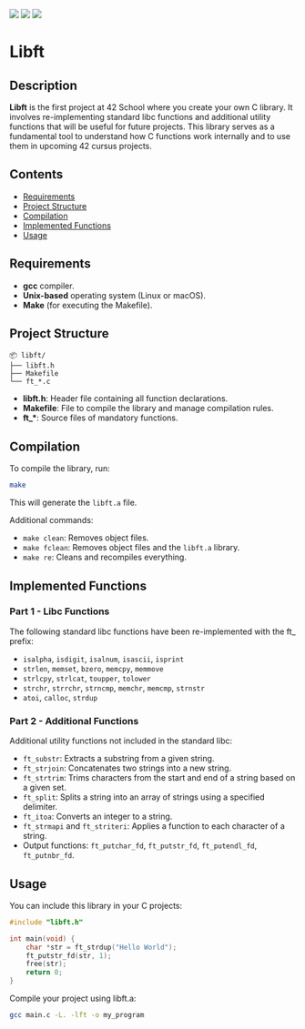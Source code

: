 <p align="left">
  <img src="https://img.shields.io/badge/42-Barcelona-black" />
  <img src="https://img.shields.io/github/license/alanusse/libft" />
  <img src="https://img.shields.io/github/languages/code-size/alanusse/libft" />
</p>

# Libft

## Description

**Libft** is the first project at 42 School where you create your own C library. It involves re-implementing standard libc functions and additional utility functions that will be useful for future projects. This library serves as a fundamental tool to understand how C functions work internally and to use them in upcoming 42 cursus projects.

## Contents

- [Requirements](#requirements)
- [Project Structure](#project-structure)
- [Compilation](#compilation)
- [Implemented Functions](#implemented-functions)
- [Usage](#usage)

## Requirements

- **gcc** compiler.
- **Unix-based** operating system (Linux or macOS).
- **Make** (for executing the Makefile).

## Project Structure
```
📦 libft/
├── libft.h
├── Makefile
└── ft_*.c
```

- **libft.h**: Header file containing all function declarations.
- **Makefile**: File to compile the library and manage compilation rules.
- **ft_\***: Source files of mandatory functions.

## Compilation

To compile the library, run:

```bash
make
```

This will generate the `libft.a` file.

Additional commands:
- `make clean`: Removes object files.
- `make fclean`: Removes object files and the `libft.a` library.
- `make re`: Cleans and recompiles everything.

## Implemented Functions

### Part 1 - Libc Functions

The following standard libc functions have been re-implemented with the ft_ prefix:

- `isalpha`, `isdigit`, `isalnum`, `isascii`, `isprint`
- `strlen`, `memset`, `bzero`, `memcpy`, `memmove`
- `strlcpy`, `strlcat`, `toupper`, `tolower`
- `strchr`, `strrchr`, `strncmp`, `memchr`, `memcmp`, `strnstr`
- `atoi`, `calloc`, `strdup`

### Part 2 - Additional Functions

Additional utility functions not included in the standard libc:

- `ft_substr`: Extracts a substring from a given string.
- `ft_strjoin`: Concatenates two strings into a new string.
- `ft_strtrim`: Trims characters from the start and end of a string based on a given set.
- `ft_split`: Splits a string into an array of strings using a specified delimiter.
- `ft_itoa`: Converts an integer to a string.
- `ft_strmapi` and `ft_striteri`: Applies a function to each character of a string.
- Output functions: `ft_putchar_fd`, `ft_putstr_fd`, `ft_putendl_fd`, `ft_putnbr_fd`.

## Usage

You can include this library in your C projects:

```c
#include "libft.h"

int main(void) {
    char *str = ft_strdup("Hello World");
    ft_putstr_fd(str, 1);
    free(str);
    return 0;
}
```

Compile your project using libft.a:
```bash
gcc main.c -L. -lft -o my_program
```